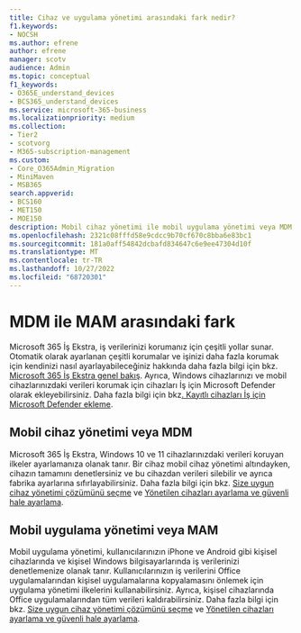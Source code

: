 ```yaml
---
title: Cihaz ve uygulama yönetimi arasındaki fark nedir?
f1.keywords:
- NOCSH
ms.author: efrene
author: efrene
manager: scotv
audience: Admin
ms.topic: conceptual
f1_keywords:
- O365E_understand_devices
- BCS365_understand_devices
ms.service: microsoft-365-business
ms.localizationpriority: medium
ms.collection:
- Tier2
- scotvorg
- M365-subscription-management
ms.custom:
- Core_O365Admin_Migration
- MiniMaven
- MSB365
search.appverid:
- BCS160
- MET150
- MOE150
description: Mobil cihaz yönetimi ile mobil uygulama yönetimi veya MDM ile MAM arasındaki farkları öğrenin.
ms.openlocfilehash: 2321c08fffd58e9cdcc9b70cf670c8bba6e83bc1
ms.sourcegitcommit: 181a0aff54842dcbafd834647c6e9ee47304d10f
ms.translationtype: MT
ms.contentlocale: tr-TR
ms.lasthandoff: 10/27/2022
ms.locfileid: "68720301"
---
```

# <a name="difference-between-mdm-and-mam"></a>MDM ile MAM arasındaki fark

Microsoft 365 İş Ekstra, iş verilerinizi korumanız için çeşitli yollar sunar. Otomatik olarak ayarlanan çeşitli korumalar ve işinizi daha fazla korumak için kendinizi nasıl ayarlayabileceğiniz hakkında daha fazla bilgi için bkz. [Microsoft 365 İş Ekstra genel bakış](../../admin/admin-overview/what-is-microsoft-365.md). Ayrıca, Windows cihazlarınızı ve mobil cihazlarınızdaki verileri korumak için cihazları İş için Microsoft Defender olarak ekleyebilirsiniz. Daha fazla bilgi için bkz[. Kayıtlı cihazları İş için Microsoft Defender ekleme](/microsoft-365/business-premium/m365bp-onboard-devices-mdb). 

## <a name="mobile-device-management-or-mdm"></a>Mobil cihaz yönetimi veya MDM

Microsoft 365 İş Ekstra, Windows 10 ve 11 cihazlarınızdaki verileri koruyan ilkeler ayarlamanıza olanak tanır. Bir cihaz mobil cihaz yönetimi altındayken, cihazın tamamını denetlersiniz ve bu cihazdan verileri silebilir ve ayrıca fabrika ayarlarına sıfırlayabilirsiniz. Daha fazla bilgi için bkz. [Size uygun cihaz yönetimi çözümünü seçme](/mem/intune/fundamentals/what-is-device-management#choose-the-device-management-solution-thats-right-for-you) ve [Yönetilen cihazları ayarlama ve güvenli hale ayarlama](/microsoft-365/business-premium/m365bp-protect-devices).

## <a name="mobile-application-management-or-mam"></a>Mobil uygulama yönetimi veya MAM

Mobil uygulama yönetimi, kullanıcılarınızın iPhone ve Android gibi kişisel cihazlarında ve kişisel Windows bilgisayarlarında iş verilerinizi denetlemenize olanak tanır. Kullanıcılarınızın iş verilerini Office uygulamalarından kişisel uygulamalarına kopyalamasını önlemek için uygulama yönetimi ilkelerini kullanabilirsiniz. Ayrıca, kişisel cihazlarında Office uygulamalarından tüm verileri kaldırabilirsiniz. Daha fazla bilgi için bkz. [Size uygun cihaz yönetimi çözümünü seçme](/mem/intune/fundamentals/what-is-device-management#choose-the-device-management-solution-thats-right-for-you) ve [Yönetilen cihazları ayarlama ve güvenli hale ayarlama](/microsoft-365/business-premium/m365bp-protect-devices).

